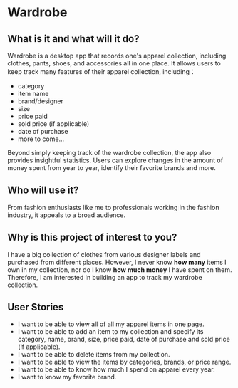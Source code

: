 
# Wardrobe 
## What is it and what will it do?
Wardrobe is a desktop app that records one's apparel collection, 
including clothes, pants, shoes, and accessories all in one place.
It allows users to keep track many features of their apparel collection, including：

- category
- item name
- brand/designer
- size
- price paid
- sold price (if applicable)
- date of purchase
- more to come...

Beyond simply keeping track of the wardrobe collection, the app also provides insightful 
statistics. Users can explore changes in the amount of money spent from year to year, 
identify their favorite brands and more.

## Who will use it?
From fashion enthusiasts like me to professionals working 
in the fashion industry, it appeals to a broad audience.

## Why is this project of interest to you? 
I have a big collection of clothes from various designer labels and purchased from different places. 
However, I never know **how many** items I own in my collection, 
nor do I know **how much money** I have spent on them. 
Therefore, I am interested in building an app to track my wardrobe collection.

## User Stories
- I want to be able to view all of all my apparel items in one page.
- I want to be able to add an item to my collection and specify its category, name, brand, size, price paid, date of purchase and sold price (if applicable).
- I want to be able to delete items from my collection.
- I want to be able to view the items by categories, brands, or price range.
- I want to be able to know how much I spend on apparel every year.
- I want to know my favorite brand.


